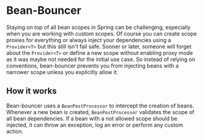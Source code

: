 # Bean-Bouncer

Staying on top of all bean scopes in Spring can be challenging, especially when you are working with custom scopes. Of course you can create scope proxies for everything or always inject your dependencies using a `Provider<T>` but this still isn't fail safe. Sooner or later, someone will forget about the `Provider<T>` or define a new scope without enabling proxy mode as it was maybe not needed for the initial use case.
So instead of relying on conventions, bean-bouncer prevents you from injecting beans with a narrower scope unless you explicitly allow it.

## How it works

Bean-bouncer uses a `BeanPostProcessor` to intercept the creation of beans. Whenever a new bean is created, `BeanPostProcessor`  validates the scope of all bean dependencies. If a bean with a not allowed scope should be injected, it can throw an exception, log an error or perform any custom action. 